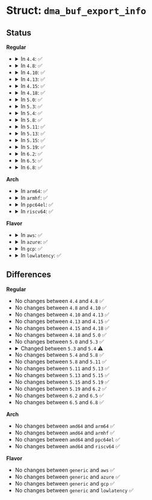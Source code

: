 # Struct: <code>dma_buf_export_info</code>

## Status
<b>Regular</b>
<ul>
<li>
<details>
<summary>In <code>4.4</code>: ✅</summary>

```c
struct dma_buf_export_info {
    const char *exp_name;
    struct module *owner;
    const struct dma_buf_ops *ops;
    size_t size;
    int flags;
    struct reservation_object *resv;
    void *priv;
};
```
</details>
</li>
<li>
<details>
<summary>In <code>4.8</code>: ✅</summary>

```c
struct dma_buf_export_info {
    const char *exp_name;
    struct module *owner;
    const struct dma_buf_ops *ops;
    size_t size;
    int flags;
    struct reservation_object *resv;
    void *priv;
};
```
</details>
</li>
<li>
<details>
<summary>In <code>4.10</code>: ✅</summary>

```c
struct dma_buf_export_info {
    const char *exp_name;
    struct module *owner;
    const struct dma_buf_ops *ops;
    size_t size;
    int flags;
    struct reservation_object *resv;
    void *priv;
};
```
</details>
</li>
<li>
<details>
<summary>In <code>4.13</code>: ✅</summary>

```c
struct dma_buf_export_info {
    const char *exp_name;
    struct module *owner;
    const struct dma_buf_ops *ops;
    size_t size;
    int flags;
    struct reservation_object *resv;
    void *priv;
};
```
</details>
</li>
<li>
<details>
<summary>In <code>4.15</code>: ✅</summary>

```c
struct dma_buf_export_info {
    const char *exp_name;
    struct module *owner;
    const struct dma_buf_ops *ops;
    size_t size;
    int flags;
    struct reservation_object *resv;
    void *priv;
};
```
</details>
</li>
<li>
<details>
<summary>In <code>4.18</code>: ✅</summary>

```c
struct dma_buf_export_info {
    const char *exp_name;
    struct module *owner;
    const struct dma_buf_ops *ops;
    size_t size;
    int flags;
    struct reservation_object *resv;
    void *priv;
};
```
</details>
</li>
<li>
<details>
<summary>In <code>5.0</code>: ✅</summary>

```c
struct dma_buf_export_info {
    const char *exp_name;
    struct module *owner;
    const struct dma_buf_ops *ops;
    size_t size;
    int flags;
    struct reservation_object *resv;
    void *priv;
};
```
</details>
</li>
<li>
<details>
<summary>In <code>5.3</code>: ✅</summary>

```c
struct dma_buf_export_info {
    const char *exp_name;
    struct module *owner;
    const struct dma_buf_ops *ops;
    size_t size;
    int flags;
    struct reservation_object *resv;
    void *priv;
};
```
</details>
</li>
<li>
<details>
<summary>In <code>5.4</code>: ✅</summary>

```c
struct dma_buf_export_info {
    const char *exp_name;
    struct module *owner;
    const struct dma_buf_ops *ops;
    size_t size;
    int flags;
    struct dma_resv *resv;
    void *priv;
};
```
</details>
</li>
<li>
<details>
<summary>In <code>5.8</code>: ✅</summary>

```c
struct dma_buf_export_info {
    const char *exp_name;
    struct module *owner;
    const struct dma_buf_ops *ops;
    size_t size;
    int flags;
    struct dma_resv *resv;
    void *priv;
};
```
</details>
</li>
<li>
<details>
<summary>In <code>5.11</code>: ✅</summary>

```c
struct dma_buf_export_info {
    const char *exp_name;
    struct module *owner;
    const struct dma_buf_ops *ops;
    size_t size;
    int flags;
    struct dma_resv *resv;
    void *priv;
};
```
</details>
</li>
<li>
<details>
<summary>In <code>5.13</code>: ✅</summary>

```c
struct dma_buf_export_info {
    const char *exp_name;
    struct module *owner;
    const struct dma_buf_ops *ops;
    size_t size;
    int flags;
    struct dma_resv *resv;
    void *priv;
};
```
</details>
</li>
<li>
<details>
<summary>In <code>5.15</code>: ✅</summary>

```c
struct dma_buf_export_info {
    const char *exp_name;
    struct module *owner;
    const struct dma_buf_ops *ops;
    size_t size;
    int flags;
    struct dma_resv *resv;
    void *priv;
};
```
</details>
</li>
<li>
<details>
<summary>In <code>5.19</code>: ✅</summary>

```c
struct dma_buf_export_info {
    const char *exp_name;
    struct module *owner;
    const struct dma_buf_ops *ops;
    size_t size;
    int flags;
    struct dma_resv *resv;
    void *priv;
};
```
</details>
</li>
<li>
<details>
<summary>In <code>6.2</code>: ✅</summary>

```c
struct dma_buf_export_info {
    const char *exp_name;
    struct module *owner;
    const struct dma_buf_ops *ops;
    size_t size;
    int flags;
    struct dma_resv *resv;
    void *priv;
};
```
</details>
</li>
<li>
<details>
<summary>In <code>6.5</code>: ✅</summary>

```c
struct dma_buf_export_info {
    const char *exp_name;
    struct module *owner;
    const struct dma_buf_ops *ops;
    size_t size;
    int flags;
    struct dma_resv *resv;
    void *priv;
};
```
</details>
</li>
<li>
<details>
<summary>In <code>6.8</code>: ✅</summary>

```c
struct dma_buf_export_info {
    const char *exp_name;
    struct module *owner;
    const struct dma_buf_ops *ops;
    size_t size;
    int flags;
    struct dma_resv *resv;
    void *priv;
};
```
</details>
</li>
</ul>
<b>Arch</b>
<ul>
<li>
<details>
<summary>In <code>arm64</code>: ✅</summary>

```c
struct dma_buf_export_info {
    const char *exp_name;
    struct module *owner;
    const struct dma_buf_ops *ops;
    size_t size;
    int flags;
    struct dma_resv *resv;
    void *priv;
};
```
</details>
</li>
<li>
<details>
<summary>In <code>armhf</code>: ✅</summary>

```c
struct dma_buf_export_info {
    const char *exp_name;
    struct module *owner;
    const struct dma_buf_ops *ops;
    size_t size;
    int flags;
    struct dma_resv *resv;
    void *priv;
};
```
</details>
</li>
<li>
<details>
<summary>In <code>ppc64el</code>: ✅</summary>

```c
struct dma_buf_export_info {
    const char *exp_name;
    struct module *owner;
    const struct dma_buf_ops *ops;
    size_t size;
    int flags;
    struct dma_resv *resv;
    void *priv;
};
```
</details>
</li>
<li>
<details>
<summary>In <code>riscv64</code>: ✅</summary>

```c
struct dma_buf_export_info {
    const char *exp_name;
    struct module *owner;
    const struct dma_buf_ops *ops;
    size_t size;
    int flags;
    struct dma_resv *resv;
    void *priv;
};
```
</details>
</li>
</ul>
<b>Flavor</b>
<ul>
<li>
<details>
<summary>In <code>aws</code>: ✅</summary>

```c
struct dma_buf_export_info {
    const char *exp_name;
    struct module *owner;
    const struct dma_buf_ops *ops;
    size_t size;
    int flags;
    struct dma_resv *resv;
    void *priv;
};
```
</details>
</li>
<li>
<details>
<summary>In <code>azure</code>: ✅</summary>

```c
struct dma_buf_export_info {
    const char *exp_name;
    struct module *owner;
    const struct dma_buf_ops *ops;
    size_t size;
    int flags;
    struct dma_resv *resv;
    void *priv;
};
```
</details>
</li>
<li>
<details>
<summary>In <code>gcp</code>: ✅</summary>

```c
struct dma_buf_export_info {
    const char *exp_name;
    struct module *owner;
    const struct dma_buf_ops *ops;
    size_t size;
    int flags;
    struct dma_resv *resv;
    void *priv;
};
```
</details>
</li>
<li>
<details>
<summary>In <code>lowlatency</code>: ✅</summary>

```c
struct dma_buf_export_info {
    const char *exp_name;
    struct module *owner;
    const struct dma_buf_ops *ops;
    size_t size;
    int flags;
    struct dma_resv *resv;
    void *priv;
};
```
</details>
</li>
</ul>

## Differences
<b>Regular</b>
<ul>
<li>
No changes between <code>4.4</code> and <code>4.8</code> ✅
</li>
<li>
No changes between <code>4.8</code> and <code>4.10</code> ✅
</li>
<li>
No changes between <code>4.10</code> and <code>4.13</code> ✅
</li>
<li>
No changes between <code>4.13</code> and <code>4.15</code> ✅
</li>
<li>
No changes between <code>4.15</code> and <code>4.18</code> ✅
</li>
<li>
No changes between <code>4.18</code> and <code>5.0</code> ✅
</li>
<li>
No changes between <code>5.0</code> and <code>5.3</code> ✅
</li>
<li>
<details>
<summary>Changed between <code>5.3</code> and <code>5.4</code> ⚠️</summary>
<ul>
<li>
<b>Field type changed. </b>
<code>struct reservation_object *resv</code> ➡️ <code>struct dma_resv *resv</code>
</li>
</ul>
</details>
</li>
<li>
No changes between <code>5.4</code> and <code>5.8</code> ✅
</li>
<li>
No changes between <code>5.8</code> and <code>5.11</code> ✅
</li>
<li>
No changes between <code>5.11</code> and <code>5.13</code> ✅
</li>
<li>
No changes between <code>5.13</code> and <code>5.15</code> ✅
</li>
<li>
No changes between <code>5.15</code> and <code>5.19</code> ✅
</li>
<li>
No changes between <code>5.19</code> and <code>6.2</code> ✅
</li>
<li>
No changes between <code>6.2</code> and <code>6.5</code> ✅
</li>
<li>
No changes between <code>6.5</code> and <code>6.8</code> ✅
</li>
</ul>
<b>Arch</b>
<ul>
<li>
No changes between <code>amd64</code> and <code>arm64</code> ✅
</li>
<li>
No changes between <code>amd64</code> and <code>armhf</code> ✅
</li>
<li>
No changes between <code>amd64</code> and <code>ppc64el</code> ✅
</li>
<li>
No changes between <code>amd64</code> and <code>riscv64</code> ✅
</li>
</ul>
<b>Flavor</b>
<ul>
<li>
No changes between <code>generic</code> and <code>aws</code> ✅
</li>
<li>
No changes between <code>generic</code> and <code>azure</code> ✅
</li>
<li>
No changes between <code>generic</code> and <code>gcp</code> ✅
</li>
<li>
No changes between <code>generic</code> and <code>lowlatency</code> ✅
</li>
</ul>
